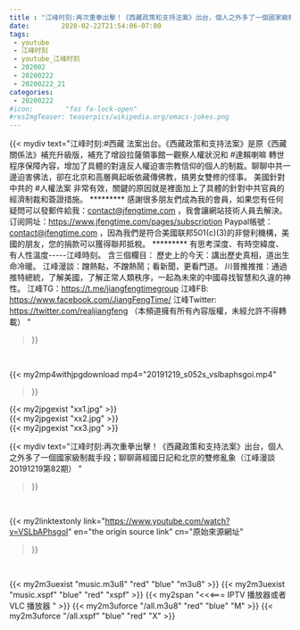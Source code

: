 ```yaml
---
title : "江峰时刻:再次重拳出擊！《西藏政策和支持法案》出台，個人之外多了一個國家級制裁手段；聊聊蔣經國日記和北京的雙修亂象（江峰漫談20191219第82期） "
date:        2020-02-22T21:54:06-07:00
tags:
 - youtube
 - 江峰时刻
 - youtube_江峰时刻
 - 202002
 - 20200222
 - 20200222_21
categories:
 - 20200222
#icon:        "fas fa-lock-open"
#resImgTeaser: teaserpics/wikipedia.org/emacs-jokes.png
---
```


{{< mydiv text="江峰时刻:#西藏 法案出台。《西藏政策和支持法案》是原《西藏關係法》補充升級版，補充了增設拉薩領事館一觀察人權狀況和 #達賴喇嘛 轉世程序保障內容，增加了具體的對違反人權迫害宗教信仰的個人的制裁。聊聊中共一邊迫害佛法，卻在北京和高層興起皈依藏傳佛教，搞男女雙修的怪事。 美國針對中共的 #人權法案 非常有效，關鍵的原因就是裡面加上了具體的針對中共官員的經濟制裁和簽證措施。     ********* 感謝很多朋友們成為我的會員，如果您有任何疑問可以發郵件給我：contact@jfengtime.com ，我會讓網站技術人員去解決。 订阅网址：https://www.jfengtime.com/pages/subscription Paypal帳號：contact@jfengtime.com ，因為我們是符合美國联邦501(c)(3)的非營利機構，美國的朋友，您的捐款可以獲得聯邦抵稅。     ********* 有思考深度、有時空緯度、有人性溫度-----江峰時刻。 含三個欄目： 歷史上的今天：講出歷史真相，道出生命冷暖。 江峰漫談：蹭熱點，不蹭熱鬧；看新聞，更看門道。 川普推推推：通過推特總統，了解美國，了解正常人類秩序，一起為未來的中國尋找智慧和久違的神性。  江峰TG：https://t.me/jiangfengtimegroup 江峰FB: https://www.facebook.com/JiangFengTime/ 江峰Twitter: https://twitter.com/realjiangfeng （本頻道擁有所有內容版權，未經允許不得轉載） "
>}}
<br>


{{< my2mp4withjpgdownload mp4="20191219_s052s_vslbaphsgoi.mp4"
>}}

{{< my2jpgexist "xx1.jpg" >}}<br>
{{< my2jpgexist "xx2.jpg" >}}<br>
{{< my2jpgexist "xx3.jpg" >}}<br>



{{< mydiv text="江峰时刻:再次重拳出擊！《西藏政策和支持法案》出台，個人之外多了一個國家級制裁手段；聊聊蔣經國日記和北京的雙修亂象（江峰漫談20191219第82期） "
>}}
<br>

{{< my2linktextonly link="https://www.youtube.com/watch?v=VSLbAPhsgoI"
en="the origin source link" cn="原始來源網址"
>}}


<br>

{{< my2m3uexist "music.m3u8" "red"  "blue" "m3u8" >}} {{< my2m3uexist "music.xspf" "blue" "red"  "xspf" >}} {{< my2span "<<<=== IPTV 播放器或者 VLC 播放器 " >}} {{< my2m3uforce "/all.m3u8" "red"  "blue" "M" >}} {{< my2m3uforce "/all.xspf" "blue" "red"  "X" >}} 
